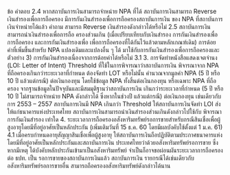 ข้อ
คำตอบ
2.4 หากสถาบันการเงินสามารถจำหน่าย NPA ที่ได้ สถาบันการเงินสามารถ Reverse เงินสำรองเพื่อการถือครอง
มีการกันเงินสำรองเพื่อการถือครองสถาบันการเงิน ของ NPA ที่สถาบันการเงินจำหน่ายได้แล้ว
คำถาม
สามารถ Reverse เงินสำรองดังกล่าวได้หรือไม่
2.5 สถาบันการเงินสามารถนำเงินสํารองเพื่อการถือ
ครองส่วนเกิน (เมื่อเปรียบเทียบกับเงินสํารอง การกันเงินสํารองเพื่อการถือครอง และการกันเงินสํารองเพื่อ
เพื่อการถือครองที่ได้กันไว้แล้วตามหลักเกณฑ์เดิม) การด้อยค่าที่เพิ่มขึ้นสำหรับ NPA แปลงเดิมและแปลงอื่น ๆ ได้
มาใช้กับการกันเงินสํารองเพื่อการถือครองและตัวอย่าง 3)
การกันเงินสํารองเนื่องจากการด้อยค่าได้หรือไม่
3.1
3. การจัดทำหนังสือแสดงเจตจำนง (LOI: Letter of Intent)
Threshold ที่ใช้ในการพิจารณาว่าสถาบันการเงิน พิจารณาจาก NPA ที่ถือครองเกินกว่าระยะเวลาที่กำหนด
ต้องจัดทำ LOT หรือไม่นั้น คำนวณจากมูลค่า NPA (5 ปี หรือ 10 ปี แล้วแต่กรณี) ต่อเงินกองทุน โดยใช้ข้อมูล NPA
ทั้งสิ้นต่อเงินกองทุน หรือเฉพาะ NPA ที่ถือครอง จากฐานข้อมูลในปัจจุบันและมีสมมุติฐานว่าสถาบันการเงิน
เกินกว่าระยะเวลาที่กําหนด (5 ปี หรือ 10 ปี ไม่สามารถจําหน่าย NPA ดังกล่าวได้ ซึ่งหากในช่วงปี
แล้วแต่กรณี) ต่อเงินกองทุน เช่นเดียวกับการ
2553 – 2557 สถาบันการเงินมี NPA เกินกว่า Threshold
ให้สถาบันการเงินจัดทํา LOI ส่งให้แก่ธนาคารแห่งประเทศไทย
สถาบันการเงินสามารถนําเงินสํารองส่วนเกินดังกล่าวไปใช้กับ
พิจารณาการกันเงินสํารอง
เท่าใด
4. ระยะเวลาการถือครองอสังหาริมทรัพย์รอการขายสำหรับกรณีสินเชื่อเพื่อผู้สูงอายุโดยมีที่อยู่อาศัยเป็นหลักประกัน
(เพิ่มเติมวันที่ 15 ธ.ค. 60 โดยมีผลบังคับใช้ตั้งแต่ 1 ม.ค. 61)
4.1
เมื่อครบกำหนดอายุสัญญาสินเชื่อเพื่อผู้สูงอายุ ให้สถาบันการเงินถือปฏิบัติตามประกาศธนาคารแห่ง
โดยมีที่อยู่อาศัยเป็นหลักประกันและสถาบันการเงิน ประเทศไทยว่าด้วยอสังหาริมทรัพย์รอการขาย ซึ่งหากมีเหตุ
ได้บังคับหลักประกันเข้ามาเป็นอสังหาริมทรัพย์ จําเป็นก็อาจขอผ่อนผันระยะเวลาการถือครองต่อ ธปท. เป็น
รอการขายของสถาบันการเงินแล้ว สถาบันการเงิน รายกรณีได้เช่นเดียวกับอสังหาริมทรัพย์รอการขายอื่น
สามารถถือครองอสังหาริมทรัพย์ดังกล่าวได้นาน
